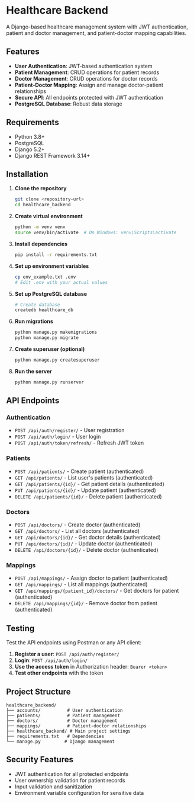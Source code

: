 # Healthcare Backend

A Django-based healthcare management system with JWT authentication, patient and doctor management, and patient-doctor mapping capabilities.

## Features

- **User Authentication**: JWT-based authentication system
- **Patient Management**: CRUD operations for patient records
- **Doctor Management**: CRUD operations for doctor records  
- **Patient-Doctor Mapping**: Assign and manage doctor-patient relationships
- **Secure API**: All endpoints protected with JWT authentication
- **PostgreSQL Database**: Robust data storage

## Requirements

- Python 3.8+
- PostgreSQL
- Django 5.2+
- Django REST Framework 3.14+

## Installation

1. **Clone the repository**
   ```bash
   git clone <repository-url>
   cd healthcare_backend
   ```

2. **Create virtual environment**
   ```bash
   python -m venv venv
   source venv/bin/activate  # On Windows: venv\Scripts\activate
   ```

3. **Install dependencies**
   ```bash
   pip install -r requirements.txt
   ```

4. **Set up environment variables**
   ```bash
   cp env_example.txt .env
   # Edit .env with your actual values
   ```

5. **Set up PostgreSQL database**
   ```bash
   # Create database
   createdb healthcare_db
   ```

6. **Run migrations**
   ```bash
   python manage.py makemigrations
   python manage.py migrate
   ```

7. **Create superuser (optional)**
   ```bash
   python manage.py createsuperuser
   ```

8. **Run the server**
   ```bash
   python manage.py runserver
   ```

## API Endpoints

### Authentication
- `POST /api/auth/register/` - User registration
- `POST /api/auth/login/` - User login
- `POST /api/auth/token/refresh/` - Refresh JWT token

### Patients
- `POST /api/patients/` - Create patient (authenticated)
- `GET /api/patients/` - List user's patients (authenticated)
- `GET /api/patients/{id}/` - Get patient details (authenticated)
- `PUT /api/patients/{id}/` - Update patient (authenticated)
- `DELETE /api/patients/{id}/` - Delete patient (authenticated)

### Doctors
- `POST /api/doctors/` - Create doctor (authenticated)
- `GET /api/doctors/` - List all doctors (authenticated)
- `GET /api/doctors/{id}/` - Get doctor details (authenticated)
- `PUT /api/doctors/{id}/` - Update doctor (authenticated)
- `DELETE /api/doctors/{id}/` - Delete doctor (authenticated)

### Mappings
- `POST /api/mappings/` - Assign doctor to patient (authenticated)
- `GET /api/mappings/` - List all mappings (authenticated)
- `GET /api/mappings/{patient_id}/doctors/` - Get doctors for patient (authenticated)
- `DELETE /api/mappings/{id}/` - Remove doctor from patient (authenticated)

## Testing

Test the API endpoints using Postman or any API client:

1. **Register a user**: `POST /api/auth/register/`
2. **Login**: `POST /api/auth/login/`
3. **Use the access token** in Authorization header: `Bearer <token>`
4. **Test other endpoints** with the token

## Project Structure

```
healthcare_backend/
├── accounts/          # User authentication
├── patients/          # Patient management
├── doctors/           # Doctor management
├── mappings/          # Patient-doctor relationships
├── healthcare_backend/ # Main project settings
├── requirements.txt   # Dependencies
└── manage.py         # Django management
```

## Security Features

- JWT authentication for all protected endpoints
- User ownership validation for patient records
- Input validation and sanitization
- Environment variable configuration for sensitive data
